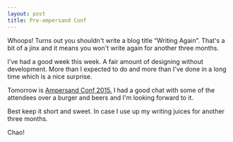 ```yaml
---
layout: post
title: Pre-ampersand Conf
---
```


Whoops! Turns out you shouldn't write a blog title “Writing Again”. That's a bit of a jinx and it means you won't write again for another three months.

I've had a good week this week. A fair amount of designing without development. More than I expected to do and more than I've done in a long time which is a nice surprise. 

Tomorrow is [Ampersand Conf 2015.](http://2015.ampersandconf.com) I had a good chat with some of the attendees over a burger and beers and I'm looking forward to it.

Best keep it short and sweet. In case I use up my writing juices for another three months.

Chao!
